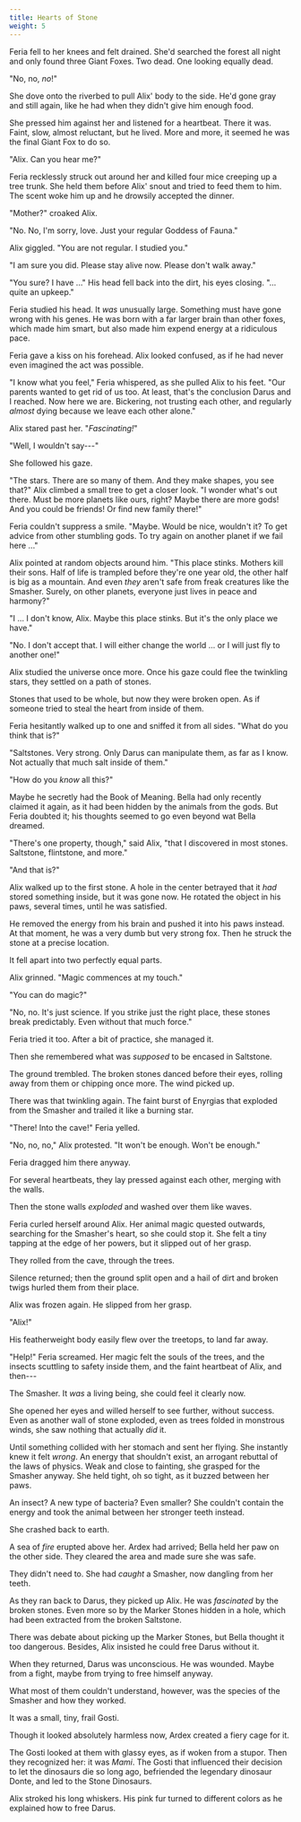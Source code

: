 ```yaml
---
title: Hearts of Stone
weight: 5
---
```

Feria fell to her knees and felt drained. She'd searched the forest all night and only found three Giant Foxes. Two dead. One looking equally dead.

"No, no, _no_!" 

She dove onto the riverbed to pull Alix' body to the side. He'd gone gray and still again, like he had when they didn't give him enough food. 

She pressed him against her and listened for a heartbeat. There it was. Faint, slow, almost reluctant, but he lived. More and more, it seemed he was the final Giant Fox to do so.

"Alix. Can you hear me?"

Feria recklessly struck out around her and killed four mice creeping up a tree trunk. She held them before Alix' snout and tried to feed them to him. The scent woke him up and he drowsily accepted the dinner.

"Mother?" croaked Alix.

"No. No, I'm sorry, love. Just your regular Goddess of Fauna."

Alix giggled. "You are not regular. I studied you."

"I am sure you did. Please stay alive now. Please don't walk away."

"You sure? I have ..." His head fell back into the dirt, his eyes closing. "... quite an upkeep."

Feria studied his head. It _was_ unusually large. Something must have gone wrong with his genes. He was born with a far larger brain than other foxes, which made him smart, but also made him expend energy at a ridiculous pace.

Feria gave a kiss on his forehead. Alix looked confused, as if he had never even imagined the act was possible.

"I know what you feel," Feria whispered, as she pulled Alix to his feet. "Our parents wanted to get rid of us too. At least, that's the conclusion Darus and I reached. Now here we are. Bickering, not trusting each other, and regularly _almost_ dying because we leave each other alone."

Alix stared past her. "_Fascinating!_"

"Well, I wouldn't say---"

She followed his gaze. 

"The stars. There are so many of them. And they make shapes, you see that?" Alix climbed a small tree to get a closer look. "I wonder what's out there. Must be more planets like ours, right? Maybe there are more gods! And you could be friends! Or find new family there!"

Feria couldn't suppress a smile. "Maybe. Would be nice, wouldn't it? To get advice from other stumbling gods. To try again on another planet if we fail here ..."

Alix pointed at random objects around him. "This place stinks. Mothers kill their sons. Half of life is trampled before they're one year old, the other half is big as a mountain. And even _they_ aren't safe from freak creatures like the Smasher. Surely, on other planets, everyone just lives in peace and harmony?"

"I ... I don't know, Alix. Maybe this place stinks. But it's the only place we have."

"No. I don't accept that. I will either change the world ... or I will just fly to another one!"

Alix studied the universe once more. Once his gaze could flee the twinkling stars, they settled on a path of stones.

Stones that used to be whole, but now they were broken open. As if someone tried to steal the heart from inside of them.

Feria hesitantly walked up to one and sniffed it from all sides. "What do you think that is?"

"Saltstones. Very strong. Only Darus can manipulate them, as far as I know. Not actually that much salt inside of them."

"How do you _know_ all this?" 

Maybe he secretly had the Book of Meaning. Bella had only recently claimed it again, as it had been hidden by the animals from the gods. But Feria doubted it; his thoughts seemed to go even beyond wat Bella dreamed.

"There's one property, though," said Alix, "that I discovered in most stones. Saltstone, flintstone, and more."

"And that is?"

Alix walked up to the first stone. A hole in the center betrayed that it _had_ stored something inside, but it was gone now. He rotated the object in his paws, several times, until he was satisfied.

He removed the energy from his brain and pushed it into his paws instead. At that moment, he was a very dumb but very strong fox. Then he struck the stone at a precise location.

It fell apart into two perfectly equal parts.

Alix grinned. "Magic commences at my touch."

"You can do magic?"

"No, no. It's just science. If you strike just the right place, these stones break predictably. Even without that much force."

Feria tried it too. After a bit of practice, she managed it.

Then she remembered what was _supposed_ to be encased in Saltstone.

The ground trembled. The broken stones danced before their eyes, rolling away from them or chipping once more. The wind picked up.

There was that twinkling again. The faint burst of Enyrgias that exploded from the Smasher and trailed it like a burning star.

"There! Into the cave!" Feria yelled.

"No, no, no," Alix protested. "It won't be enough. Won't be enough."

Feria dragged him there anyway. 

For several heartbeats, they lay pressed against each other, merging with the walls.

Then the stone walls _exploded_ and washed over them like waves.

Feria curled herself around Alix. Her animal magic quested outwards, searching for the Smasher's heart, so she could stop it. She felt a tiny tapping at the edge of her powers, but it slipped out of her grasp.

They rolled from the cave, through the trees. 

Silence returned; then the ground split open and a hail of dirt and broken twigs hurled them from their place.

Alix was frozen again. He slipped from her grasp. 

"Alix!"

His featherweight body easily flew over the treetops, to land far away.

"Help!" Feria screamed. Her magic felt the souls of the trees, and the insects scuttling to safety inside them, and the faint heartbeat of Alix, and then---

The Smasher. It _was_ a living being, she could feel it clearly now.

She opened her eyes and willed herself to see further, without success. Even as another wall of stone exploded, even as trees folded in monstrous winds, she saw nothing that actually _did_ it.

Until something collided with her stomach and sent her flying. She instantly knew it felt _wrong_. An energy that shouldn't exist, an arrogant rebuttal of the laws of physics. Weak and close to fainting, she grasped for the Smasher anyway. She held tight, oh so tight, as it buzzed between her paws. 

An insect? A new type of bacteria? Even smaller? She couldn't contain the energy and took the animal between her stronger teeth instead.

She crashed back to earth.

A sea of _fire_ erupted above her. Ardex had arrived; Bella held her paw on the other side. They cleared the area and made sure she was safe.

They didn't need to. She had _caught_ a Smasher, now dangling from her teeth.

As they ran back to Darus, they picked up Alix. He was _fascinated_ by the broken stones. Even more so by the Marker Stones hidden in a hole, which had been extracted from the broken Saltstone.

There was debate about picking up the Marker Stones, but Bella thought it too dangerous. Besides, Alix insisted he could free Darus without it.

When they returned, Darus was unconscious. He was wounded. Maybe from a fight, maybe from trying to free himself anyway.

What most of them couldn't understand, however, was the species of the Smasher and how they worked.

It was a small, tiny, frail Gosti. 

Though it looked absolutely harmless now, Ardex created a fiery cage for it. 

The Gosti looked at them with glassy eyes, as if woken from a stupor. Then they recognized her: it was _Mami_. The Gosti that influenced their decision to let the dinosaurs die so long ago, befriended the legendary dinosaur Donte, and led to the Stone Dinosaurs.

Alix stroked his long whiskers. His pink fur turned to different colors as he explained how to free Darus.